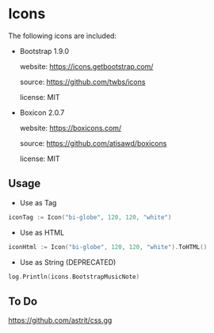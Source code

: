 # Icons

The following icons are included:

- Bootstrap 1.9.0 

  website: https://icons.getbootstrap.com/
  
  source: https://github.com/twbs/icons
  
  license: MIT
  
- Boxicon 2.0.7

  website: https://boxicons.com/
  
  source: https://github.com/atisawd/boxicons 
  
  license: MIT

## Usage


- Use as Tag

```go
iconTag := Icon("bi-globe", 120, 120, "white")
```

- Use as HTML

```go
iconHtml := Icon("bi-globe", 120, 120, "white").ToHTML()
```

- Use as String (DEPRECATED)

```go
log.Println(icons.BootstrapMusicNote)
```

## To Do

https://github.com/astrit/css.gg
